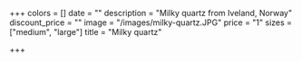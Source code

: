 +++
colors = []
date = ""
description = "Milky quartz from Iveland, Norway"
discount_price = ""
image = "/images/milky-quartz.JPG"
price = "1"
sizes = ["medium", "large"]
title = "Milky quartz"

+++
